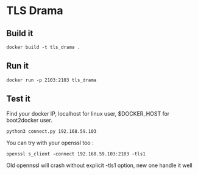 TLS Drama
=========


Build it
--------

    docker build -t tls_drama .

Run it
------

    docker run -p 2103:2103 tls_drama

Test it
-------

Find your docker IP, localhost for linux user, $DOCKER_HOST for boot2docker user.

    python3 connect.py 192.168.59.103

You can try with your openssl too :

    openssl s_client -connect 192.168.59.103:2103 -tls1

Old opennssl will crash without explicit -tls1 option, new one handle it well
